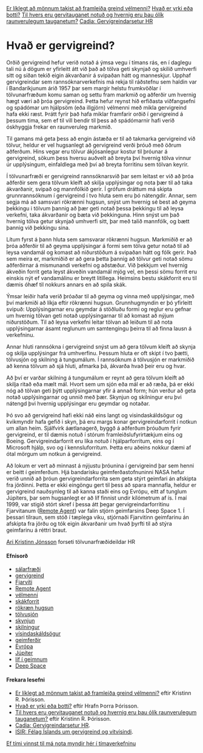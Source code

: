 <nav> 
    <a href="https://www.visindavefur.is/svar.php?id=5702" target="_blank">Er líklegt að mönnum takist að framleiða greind vélmenni?</a>
    <a href="https://www.visindavefur.is/svar.php?id=5548" target="_blank">Hvað er yrki eða botti?</a>
    <a href="https://www.visindavefur.is/svar.php?id=5645" target="_blank">Til hvers eru gervitauganet notuð og hvernig eru þau ólík raunverulegum tauganetum?</a>
    <a href="https://www.ru.is/td/cadia/" target="_blank">Cadia: Gervigreindarsetur HR</a>
</nav>
<h1>Hvað er gervigreind?</h1>
<p>Orðið gervigreind hefur verið notað á ýmsa vegu í tímans rás, en í daglegu tali nú á dögum er yfirleitt átt við það að tölva geti skynjað og skilið umhverfi sitt og síðan tekið eigin ákvarðanir á svipaðan hátt og manneskjur. Upphaf gervigreindar sem rannsóknarverkefnis má rekja til ráðstefnu sem haldin var í Bandaríkjunum árið 1957 þar sem margir helstu frumkvöðlar í tölvunarfræðum komu saman og settu fram markmið og aðferðir um hvernig hægt væri að þróa gervigreind. Þetta hefur reynst hið erfiðasta viðfangsefni og spádómar um hjálpsöm (eða illgjörn) vélmenni með mikla gervigreind hafa ekki ræst. Þrátt fyrir það hafa miklar framfarir orðið í gervigreind á þessum tima, sem ef til vill bendir til þess að spádómarnir hafi verið óskhyggja frekar en raunveruleg markmið.
</p><p>
Til gamans má geta þess að engin ástæða er til að takmarka gervigreind við tölvur, heldur er vel hugsanlegt að gervigreind verði þróuð með öðrum aðferðum. Hins vegar eru tölvur ákjósanlegur kostur til þróunar á gervigreind, sökum þess hversu auðvelt að breyta því hvernig tölva vinnur úr upplýsingum, einfaldlega með því að breyta forritinu sem tölvan keyrir.
</p><p>
Í tölvunarfræði er gervigreind rannsóknarsvið þar sem leitast er við að þróa aðferðir sem gera tölvum kleift að skilja upplýsingar og nota þær til að taka ákvarðanir, svipað og mannfólkið gerir. Í grófum dráttum má skipta grunnrannsóknum í gervigreind í tvo hluta sem eru þó  nátengdir. Annar, sem segja má að samsvari rökrænni hugsun, snýst um hvernig sé best að geyma þekkingu i tölvum þannig að þær geti notað þessa þekkingu til að leysa verkefni, taka ákvarðanir og bæta við þekkinguna. Hinn snýst um það hvernig tölva getur skynjað umhverfi sitt, þar með talið mannfólk, og bætt þannig við þekkingu sina. 
</p><p>
Lítum fyrst á þann hluta sem samsvarar rökrænni hugsun. Markmiðið er að þróa aðferðir til að geyma upplýsingar á formi sem tölva getur notað til að leysa vandamál og komast að niðurstöðum á svipaðan hátt og fólk gerir. Það sem meira er, markmiðið er að gera þetta þannig að tölvur geti notað sömu aðferðirnar á mismunandi verkefni og aðstæður. Við þekkjum vel hvernig ákveðin forrit geta leyst ákveðin vandamál mjög vel, en þessi sömu forrit eru einskis nýt ef vandamálinu er breytt litillega. Heimsins bestu skákforrit eru til dæmis óhæf til nokkurs annars en að spila skák. 
</p><p>
Ýmsar leiðir hafa verið þróaðar til að geyma og vinna með upplýsingar, með því markmiði að líkja eftir rökrænni hugsun. Grunnhugmyndin er þó yfirleitt svipuð: Upplýsingarnar eru geymdar á stöðluðu formi og reglur eru gefnar um hvernig tölvan geti notað upplýsingarnar til að komast að nýjum niðurstöðum. Til að leysa verkefni leitar tölvan að leiðum til að nota upplýsingarnar ásamt reglunum um samtengingu þeirra til að finna lausn á verkefninu.
</p><p>
Annar hluti rannsókna í gervigreind snýst um að gera tölvum kleift að skynja og skilja upplýsingar frá umhverfinu. Þessum hluta er oft skipt í tvo þætti, tölvusjón og skilning á tungumálum. Í rannsóknum á tölvusjón er markmiðið að kenna tölvum að sjá hluti, afmarka þá, ákvarða hvað þeir eru og hvar. 
</p><p>
Að því er varðar skilning á tungumálum er reynt að gera tölvum kleift að skilja ritað eða mælt mál. Hvort sem um sjón eða mál er að ræða, þá er ekki nóg að tölvan geti þýtt upplýsingarnar yfir á annað form; hún verður að geta notað upplýsingarnar og unnið með þær. Skynjun og skilningur eru þvi nátengd þvi hvernig upplýsingar eru geymdar og notaðar.</p><p>
</p><p>
Þó svo að gervigreind hafi ekki náð eins langt og visindaskáldsögur og kvikmyndir hafa gefið i skyn, þá eru margs konar gervigreindarforrit í notkun um allan heim. Sjálfvirk áætlanagerð, byggð á aðferðum þróuðum fyrir gervigreind, er til dæmis notuð í stórum framleiðslufyrirtækjum eins og Boeing. Gervigreindarforrit eru líka notuð í hjálparforritum, eins og í Microsoft hjálp, svo og í kennsluforritum. Þetta eru aðeins nokkur dæmi af ótal mörgum um notkun á gervigreind.
</p><p>
Að lokum er vert að minnast á nýjustu þróunina í gervigreind þar sem henni er beitt í geimferðum. Hjá bandarísku geimferðastofnuninni NASA hefur verið unnið að þróun gervigreindarforrita sem geta stýrt geimfari án afskipta fra jörðinni. Þetta er ekki eingöngu gert til þess að spara mannafla, heldur er gervigreind nauðsynleg til að kanna staði eins og Evrópu, eitt af tunglum Júpíters, þar sem hugsanlegt er að líf finnist undir kílómetrum af ís. Í maí 1999, var stigið stórt skref í þessa átt þegar gervigreindarforritinu Fjarvitanum (<a href="http://ic.arc.nasa.gov/projects/remote-agent/" target="_blank">Remote Agent</a>) var falin stjórn geimfarsins Deep Space 1. Í þessari tilraun, sem stóð í tæplega viku, stjórnaði Fjarvitinn geimfarinu án afskipta fra jörðu og tók eigin ákvarðanir um hvað þyrfti til að stýra geimfarinu á réttri braut.</p>
<p><a href="/author.php?id=8">Ari Kristinn Jónsson</a> forseti tölvunarfræðideildar HR</p>

<h4>Efnisorð</h4>
<ul>
        <li><a href="/search/?q=s%C3%A1larfr%C3%A6%C3%B0i">sálarfræði</a></li>
        <li><a href="/search/?q=gervigreind">gervigreind</a></li>
        <li><a href="/search/?q=Fjarviti">Fjarviti</a></li>
        <li><a href="/search/?q=Remote+Agent">Remote Agent</a></li>
        <li><a href="/search/?q=v%C3%A9lmenni">vélmenni</a></li>
        <li><a href="/search/?q=sk%C3%A1kforrit">skákforrit</a></li>
        <li><a href="/search/?q=r%C3%B6kr%C3%A6n+hugsun">rökræn hugsun</a></li>
        <li><a href="/search/?q=t%C3%B6lvusj%C3%B3n">tölvusjón</a></li>
        <li><a href="/search/?q=skynjun">skynjun</a></li>
        <li><a href="/search/?q=skilningur">skilningur</a></li>
        <li><a href="/search/?q=v%C3%ADsindask%C3%A1lds%C3%B6gur">vísindaskáldsögur</a></li>
        <li><a href="/search/?q=geimfer%C3%B0ir">geimferðir</a></li>
        <li><a href="/search/?q=Evr%C3%B3pa">Evrópa</a></li>
        <li><a href="/search/?q=J%C3%BAp%C3%ADter">Júpíter</a></li>
        <li><a href="/search/?q=l%C3%ADf+%C3%AD+geimnum">líf í geimnum</a></li>
        <li><a href="/search/?q=Deep+Space">Deep Space</a></li>
</ul>

<h4>Frekara lesefni</h4>
<ul>
    <li><a href="/svar.php?id=5702" title="Er líklegt að mönnum takist að framleiða greind vélmenni?" alt="Er líklegt að mönnum takist að framleiða greind vélmenni?" target="_self">Er líklegt að mönnum takist að framleiða greind vélmenni?</a> eftir Kristinn R. Þórisson.</li>
    <li><a href="/svar.php?id=5548" title="Hvað er yrki eða botti?" alt="Hvað er yrki eða botti?" target="_self">Hvað er yrki eða botti?</a> eftir Hrafn Þorra Þórisson.</li>
    <li><a href="/svar.php?id=5645" title="Til hvers eru gervitauganet notuð og hvernig eru þau ólík raunverulegum tauganetum?" alt="Til hvers eru gervitauganet notuð og hvernig eru þau ólík raunverulegum tauganetum?" target="_self">Til hvers eru gervitauganet notuð og hvernig eru þau ólík raunverulegum tauganetum?</a> eftir Kristinn R. Þórisson.</li>
    <li><a href="http://ailab.ru.is/" target="_blank">Cadia: Gervigreindarsetur HR</a>.</li>
    <li><a href="http://www.isir.is" target="_blank">ISIR: Félag Íslands um gervigreind og vitvísindi</a>.</li>
</ul>

[Ef tími vinnst til má nota myndir hér í tímaverkefninu](valmyndir-3)